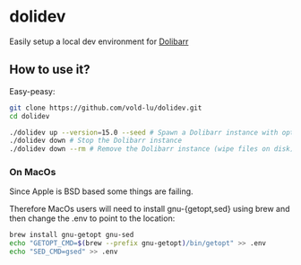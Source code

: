 # dolidev

Easily setup a local dev environment for [Dolibarr](https://www.dolibarr.org/)

## How to use it?

Easy-peasy:

```bash
git clone https://github.com/vold-lu/dolidev.git
cd dolidev

./dolidev up --version=15.0 --seed # Spawn a Dolibarr instance with optional given version, and optionally seed the database
./dolidev down # Stop the Dolibarr instance
./dolidev down --rm # Remove the Dolibarr instance (wipe files on disk)
```

### On MacOs

Since Apple is BSD based some things are failing.

Therefore MacOs users will need to install gnu-{getopt,sed} using brew and then change the .env to point to the location:

```bash
brew install gnu-getopt gnu-sed
echo "GETOPT_CMD=$(brew --prefix gnu-getopt)/bin/getopt" >> .env
echo "SED_CMD=gsed" >> .env
```

